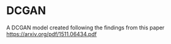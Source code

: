 # DCGAN
A DCGAN model created following the findings from this paper https://arxiv.org/pdf/1511.06434.pdf

